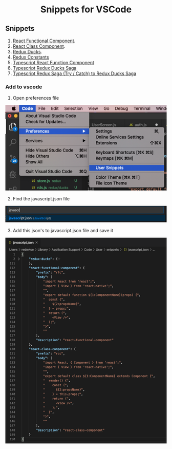 <div align="center">
  <h1>Snippets for VSCode</h1>
</div>

## Snippets

1. [React Functional Component](https://gist.github.com/gthrm/134a2cf298bda27a039dfc2dcb4c01aa).
2. [React Class Component](https://gist.github.com/gthrm/d70506dc97e4400486cfb3e96a724446).
3. [Redux Ducks](https://gist.github.com/gthrm/fe0a5a8198d08641cd542a02ee9bb9ca).
4. [Redux Constants](https://gist.github.com/gthrm/cbb1fdac9b7fb7361109b29f13c2b263)
5. [Typescript React Function Component](https://gist.github.com/gthrm/a0b938c140da7358012d9bff4af68975)
6. [Typescript Redux Ducks Saga](https://gist.github.com/gthrm/aedb63a07310031129ea6fbaa48d37d3)
7. [Typescript Redux Saga (Try / Catch) to Redux Ducks Saga](https://gist.github.com/gthrm/8eb72f75709dce0b8ed673a23a4385f1)

### Add to vscode

1. Open preferences file

 ![Image](/images/image.png)

2. Find the javascript.json file

 ![Image](/images/image2.png)

3. Add this json's to javascript.json file and save it

 ![Image](/images/image3.png)
